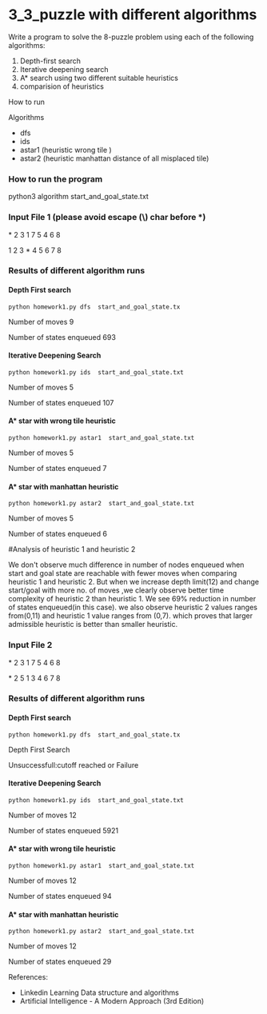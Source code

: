 # 3_3_puzzle with different algorithms

Write a program to solve the 8-puzzle problem using each of the following algorithms:
1. Depth-first search
2. Iterative deepening search 
3. A* search using two different suitable heuristics 
4. comparision of heuristics 
   

How to run

Algorithms

- dfs
- ids
- astar1 (heuristic wrong tile  )
- astar2 (heuristic manhattan distance of all misplaced tile)

### How to run the program
python3 algorithm start_and_goal_state.txt

### Input File 1  (please avoid escape (\\) char before *)
\* 2 3 1 7 5 4 6 8

1 2 3 \* 4 5 6 7 8
  

### Results of different algorithm runs
#### Depth First search

``python homework1.py dfs  start_and_goal_state.tx``

Number of moves 9

Number of states enqueued 693


#### Iterative Deepening Search

``python homework1.py ids  start_and_goal_state.txt``

Number of moves 5

Number of states enqueued 107



#### A* star with wrong tile heuristic
``python homework1.py astar1  start_and_goal_state.txt``

Number of moves 5

Number of states enqueued 7


#### A* star with manhattan heuristic
``python homework1.py astar2  start_and_goal_state.txt``

Number of moves 5

Number of states enqueued 6


#Analysis of heuristic 1 and heuristic 2

We don't observe much difference in number of nodes enqueued 
when start and goal state are reachable with fewer moves
when comparing heuristic 1  and heuristic 2. But when we 
increase depth limit(12) and change start/goal with more no. of moves
,we clearly observe better time complexity of heuristic 2 than heuristic 1.
We see 69% reduction in number of states enqueued(in this case). 
we also observe heuristic 2 values ranges from(0,11) and heuristic 1
value ranges from (0,7). which proves that larger admissible heuristic is better
than smaller heuristic.

### Input File 2 
\* 2 3 1 7 5 4 6 8

\* 2 5 1 3 4 6 7 8

### Results of different algorithm runs
#### Depth First search

``python homework1.py dfs  start_and_goal_state.tx``

Depth First Search

Unsuccessfull:cutoff reached or Failure


#### Iterative Deepening Search

``python homework1.py ids  start_and_goal_state.txt``

Number of moves 12

Number of states enqueued 5921



#### A* star with wrong tile heuristic
``python homework1.py astar1  start_and_goal_state.txt``

Number of moves 12

Number of states enqueued 94



#### A* star with manhattan heuristic
``python homework1.py astar2  start_and_goal_state.txt``

Number of moves 12

Number of states enqueued 29


References:
 - Linkedin Learning Data structure and algorithms
 - Artificial Intelligence - A Modern Approach (3rd Edition)
